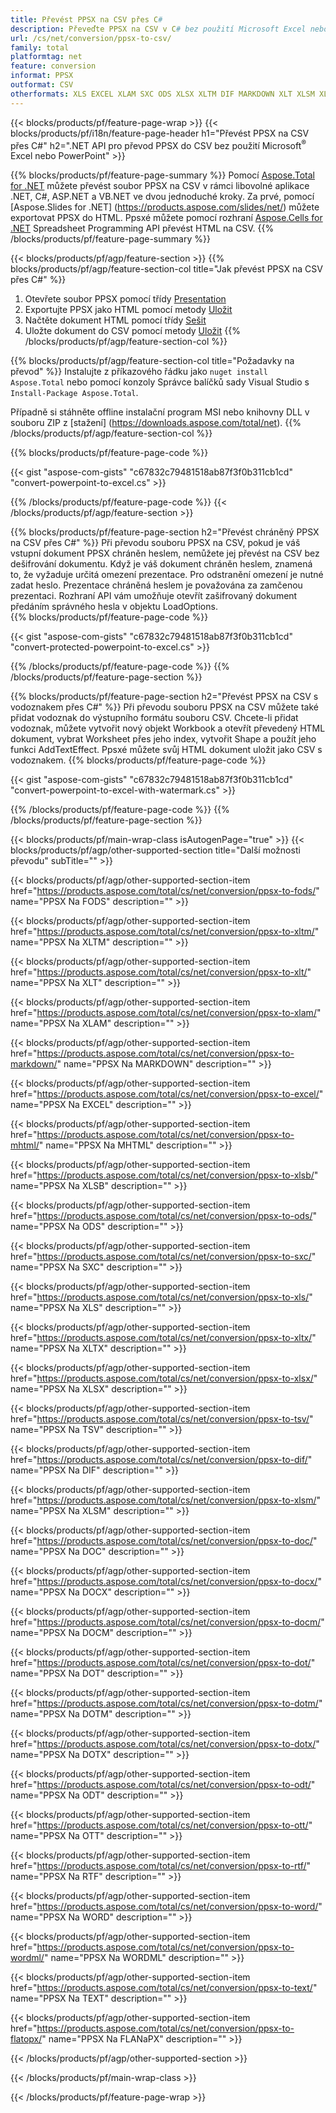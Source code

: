 ```yaml
---
title: Převést PPSX na CSV přes C#
description: Převeďte PPSX na CSV v C# bez použití Microsoft Excel nebo Powerpoint
url: /cs/net/conversion/ppsx-to-csv/
family: total
platformtag: net
feature: conversion
informat: PPSX
outformat: CSV
otherformats: XLS EXCEL XLAM SXC ODS XLSX XLTM DIF MARKDOWN XLT XLSM XLTX FODS MHTML XLSB TSV DOC DOCX DOCM DOT DOTM DOTX ODT OTT RTF WORD WORDML TEXT FLATOPX
---
```

{{< blocks/products/pf/feature-page-wrap >}}
{{< blocks/products/pf/i18n/feature-page-header h1="Převést PPSX na CSV přes C#" h2=".NET API pro převod PPSX do CSV bez použití Microsoft<sup>&reg;</sup> Excel nebo PowerPoint" >}}

{{% blocks/products/pf/feature-page-summary %}}
Pomocí [Aspose.Total for .NET](https://products.aspose.com/total/net/) můžete převést soubor PPSX na CSV v rámci libovolné aplikace .NET, C#, ASP.NET a VB.NET ve dvou jednoduché kroky. Za prvé, pomocí [Aspose.Slides for .NET] (https://products.aspose.com/slides/net/) můžete exportovat PPSX do HTML. Ppsxé můžete pomocí rozhraní [Aspose.Cells for .NET](https://products.aspose.com/cells/net/) Spreadsheet Programming API převést HTML na CSV.
{{% /blocks/products/pf/feature-page-summary  %}}

{{< blocks/products/pf/agp/feature-section >}}
{{% blocks/products/pf/agp/feature-section-col title="Jak převést PPSX na CSV přes C#" %}}
1. Otevřete soubor PPSX pomocí třídy [Presentation](https://apireference.aspose.com/slides/net/aspose.slides/presentation)
2. Exportujte PPSX jako HTML pomocí metody [Uložit](https://apireference.aspose.com/slides/net/aspose.slides.presentation/save/methods/5)
3. Načtěte dokument HTML pomocí třídy [Sešit](https://apireference.aspose.com/cells/net/aspose.cells/workbook)
4. Uložte dokument do CSV pomocí metody [Uložit](https://apireference.aspose.com/cells/net/aspose.cells.workbook/save/methods/4)
{{% /blocks/products/pf/agp/feature-section-col %}}

{{% blocks/products/pf/agp/feature-section-col title="Požadavky na převod" %}}
Instalujte z příkazového řádku jako ```nuget install Aspose.Total``` nebo pomocí konzoly Správce balíčků sady Visual Studio s ```Install-Package Aspose.Total```.

Případně si stáhněte offline instalační program MSI nebo knihovny DLL v souboru ZIP z [stažení] (https://downloads.aspose.com/total/net).
{{% /blocks/products/pf/agp/feature-section-col %}}

{{% blocks/products/pf/feature-page-code %}}

{{< gist "aspose-com-gists" "c67832c79481518ab87f3f0b311cb1cd" "convert-powerpoint-to-excel.cs" >}}

{{% /blocks/products/pf/feature-page-code %}}
{{< /blocks/products/pf/agp/feature-section >}}

{{% blocks/products/pf/feature-page-section  h2="Převést chráněný PPSX na CSV přes C#" %}}
Při převodu souboru PPSX na CSV, pokud je váš vstupní dokument PPSX chráněn heslem, nemůžete jej převést na CSV bez dešifrování dokumentu. Když je váš dokument chráněn heslem, znamená to, že vyžaduje určitá omezení prezentace. Pro odstranění omezení je nutné zadat heslo. Prezentace chráněná heslem je považována za zamčenou prezentaci. Rozhraní API vám umožňuje otevřít zašifrovaný dokument předáním správného hesla v objektu LoadOptions.  
{{% blocks/products/pf/feature-page-code %}}

{{< gist "aspose-com-gists" "c67832c79481518ab87f3f0b311cb1cd" "convert-protected-powerpoint-to-excel.cs" >}}
{{% /blocks/products/pf/feature-page-code  %}}
{{% /blocks/products/pf/feature-page-section %}}

{{% blocks/products/pf/feature-page-section  h2="Převést PPSX na CSV s vodoznakem přes C#" %}}
Při převodu souboru PPSX na CSV můžete také přidat vodoznak do výstupního formátu souboru CSV. Chcete-li přidat vodoznak, můžete vytvořit nový objekt Workbook a otevřít převedený HTML dokument, vybrat Worksheet přes jeho index, vytvořit Shape a použít jeho funkci AddTextEffect. Ppsxé můžete svůj HTML dokument uložit jako CSV s vodoznakem. 
{{% blocks/products/pf/feature-page-code %}}

{{< gist "aspose-com-gists" "c67832c79481518ab87f3f0b311cb1cd" "convert-powerpoint-to-excel-with-watermark.cs" >}}
{{% /blocks/products/pf/feature-page-code  %}}
{{% /blocks/products/pf/feature-page-section %}}

{{< blocks/products/pf/main-wrap-class isAutogenPage="true" >}}
{{< blocks/products/pf/agp/other-supported-section title="Další možnosti převodu" subTitle="" >}}

{{< blocks/products/pf/agp/other-supported-section-item href="https://products.aspose.com/total/cs/net/conversion/ppsx-to-fods/" name="PPSX Na FODS" description="" >}}

{{< blocks/products/pf/agp/other-supported-section-item href="https://products.aspose.com/total/cs/net/conversion/ppsx-to-xltm/" name="PPSX Na XLTM" description="" >}}

{{< blocks/products/pf/agp/other-supported-section-item href="https://products.aspose.com/total/cs/net/conversion/ppsx-to-xlt/" name="PPSX Na XLT" description="" >}}

{{< blocks/products/pf/agp/other-supported-section-item href="https://products.aspose.com/total/cs/net/conversion/ppsx-to-xlam/" name="PPSX Na XLAM" description="" >}}

{{< blocks/products/pf/agp/other-supported-section-item href="https://products.aspose.com/total/cs/net/conversion/ppsx-to-markdown/" name="PPSX Na MARKDOWN" description="" >}}

{{< blocks/products/pf/agp/other-supported-section-item href="https://products.aspose.com/total/cs/net/conversion/ppsx-to-excel/" name="PPSX Na EXCEL" description="" >}}

{{< blocks/products/pf/agp/other-supported-section-item href="https://products.aspose.com/total/cs/net/conversion/ppsx-to-mhtml/" name="PPSX Na MHTML" description="" >}}

{{< blocks/products/pf/agp/other-supported-section-item href="https://products.aspose.com/total/cs/net/conversion/ppsx-to-xlsb/" name="PPSX Na XLSB" description="" >}}

{{< blocks/products/pf/agp/other-supported-section-item href="https://products.aspose.com/total/cs/net/conversion/ppsx-to-ods/" name="PPSX Na ODS" description="" >}}

{{< blocks/products/pf/agp/other-supported-section-item href="https://products.aspose.com/total/cs/net/conversion/ppsx-to-sxc/" name="PPSX Na SXC" description="" >}}

{{< blocks/products/pf/agp/other-supported-section-item href="https://products.aspose.com/total/cs/net/conversion/ppsx-to-xls/" name="PPSX Na XLS" description="" >}}

{{< blocks/products/pf/agp/other-supported-section-item href="https://products.aspose.com/total/cs/net/conversion/ppsx-to-xltx/" name="PPSX Na XLTX" description="" >}}

{{< blocks/products/pf/agp/other-supported-section-item href="https://products.aspose.com/total/cs/net/conversion/ppsx-to-xlsx/" name="PPSX Na XLSX" description="" >}}

{{< blocks/products/pf/agp/other-supported-section-item href="https://products.aspose.com/total/cs/net/conversion/ppsx-to-tsv/" name="PPSX Na TSV" description="" >}}

{{< blocks/products/pf/agp/other-supported-section-item href="https://products.aspose.com/total/cs/net/conversion/ppsx-to-dif/" name="PPSX Na DIF" description="" >}}

{{< blocks/products/pf/agp/other-supported-section-item href="https://products.aspose.com/total/cs/net/conversion/ppsx-to-xlsm/" name="PPSX Na XLSM" description="" >}}

{{< blocks/products/pf/agp/other-supported-section-item href="https://products.aspose.com/total/cs/net/conversion/ppsx-to-doc/" name="PPSX Na DOC" description="" >}}

{{< blocks/products/pf/agp/other-supported-section-item href="https://products.aspose.com/total/cs/net/conversion/ppsx-to-docx/" name="PPSX Na DOCX" description="" >}}

{{< blocks/products/pf/agp/other-supported-section-item href="https://products.aspose.com/total/cs/net/conversion/ppsx-to-docm/" name="PPSX Na DOCM" description="" >}}

{{< blocks/products/pf/agp/other-supported-section-item href="https://products.aspose.com/total/cs/net/conversion/ppsx-to-dot/" name="PPSX Na DOT" description="" >}}

{{< blocks/products/pf/agp/other-supported-section-item href="https://products.aspose.com/total/cs/net/conversion/ppsx-to-dotm/" name="PPSX Na DOTM" description="" >}}

{{< blocks/products/pf/agp/other-supported-section-item href="https://products.aspose.com/total/cs/net/conversion/ppsx-to-dotx/" name="PPSX Na DOTX" description="" >}}

{{< blocks/products/pf/agp/other-supported-section-item href="https://products.aspose.com/total/cs/net/conversion/ppsx-to-odt/" name="PPSX Na ODT" description="" >}}

{{< blocks/products/pf/agp/other-supported-section-item href="https://products.aspose.com/total/cs/net/conversion/ppsx-to-ott/" name="PPSX Na OTT" description="" >}}

{{< blocks/products/pf/agp/other-supported-section-item href="https://products.aspose.com/total/cs/net/conversion/ppsx-to-rtf/" name="PPSX Na RTF" description="" >}}

{{< blocks/products/pf/agp/other-supported-section-item href="https://products.aspose.com/total/cs/net/conversion/ppsx-to-word/" name="PPSX Na WORD" description="" >}}

{{< blocks/products/pf/agp/other-supported-section-item href="https://products.aspose.com/total/cs/net/conversion/ppsx-to-wordml/" name="PPSX Na WORDML" description="" >}}

{{< blocks/products/pf/agp/other-supported-section-item href="https://products.aspose.com/total/cs/net/conversion/ppsx-to-text/" name="PPSX Na TEXT" description="" >}}

{{< blocks/products/pf/agp/other-supported-section-item href="https://products.aspose.com/total/cs/net/conversion/ppsx-to-flatopx/" name="PPSX Na FLANaPX" description="" >}}



{{< /blocks/products/pf/agp/other-supported-section >}}

{{< /blocks/products/pf/main-wrap-class >}}

{{< /blocks/products/pf/feature-page-wrap >}}